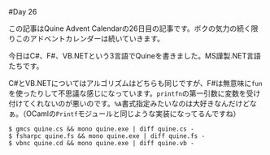 #Day 26

この記事はQuine Advent Calendarの26日目の記事です。ボクの気力の続く限りこのアドベントカレンダーは続いていきます。

今日はC#、F#、VB.NETという3言語でQuineを書きました。MS謹製.NET言語たちです。

C#とVB.NETについてはアルゴリズムはどちらも同じですが、F#は無意味に`fun`を使ったりして不思議な感じになっています。`printfn`の第一引数に変数を受け付けてくれないのが悪いのです。`%A`書式指定みたいなのは大好きなんだけどなぁ。（OCamlの`Printf`モジュールと同じような実装になってるんですね）

```console
$ gmcs quine.cs && mono quine.exe | diff quine.cs -
$ fsharpc quine.fs && mono quine.exe | diff quine.fs -
$ vbnc quine.cd && mono quine.exe | diff quine.vb -
```

